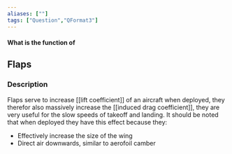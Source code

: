 ```yaml
---
aliases: [""]
tags: ["Question","QFormat3"]
---
```


#### What is the function of
## Flaps
### Description
Flaps serve to increase [[lift coefficient]] of an aircraft when deployed, they therefor also massively increase the [[induced drag coefficient]], they are very useful for the slow speeds of takeoff and landing. It should be noted that when deployed they have this effect because they:
- Effectively increase the size of the wing
- Direct air downwards, similar to aerofoil camber


